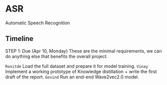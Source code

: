 # ASR
Automatic Speech Recognition

## Timeline

STEP 1: Due (Apr 10, Monday)
These are the minimal requirements, we can do anything else that benefits the overall project.

`Ronitde`
Load the full dataset and prepare it for model training. 
`Vinay`
Implement a working prototype of Knowledge distillation + write the first draft of the report.
`Govind`
Run an end-end Wave2vec2.0 model.
